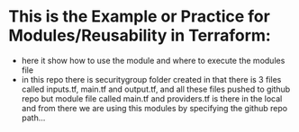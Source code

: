# This is the Example or Practice for Modules/Reusability in Terraform:

* here it show how to use the module and where to execute the modules file
* in this repo there is securitygroup folder created in that there is 3 files called inputs.tf, main.tf and output.tf, and all these files pushed to github repo 
but module file called main.tf and providers.tf is there in the local and from there we are using this modules by specifying the github repo path... 